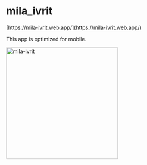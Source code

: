 # mila_ivrit

[https://mila-ivrit.web.app/](https://mila-ivrit.web.app/)

This app is optimized for mobile.

<img src="https://github.com/user-attachments/assets/f13ebe4a-5501-47a3-bfd0-3e78aca5e17f" alt="mila-ivrit" width="300">
